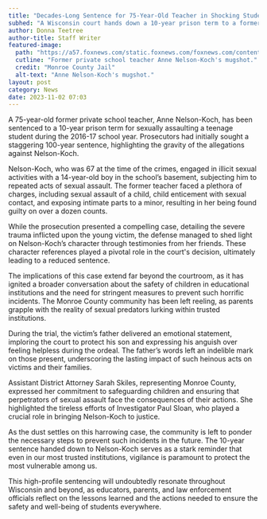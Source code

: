 ```yaml
---
title: "Decades-Long Sentence for 75-Year-Old Teacher in Shocking Student Assault Case"
subhed: "A Wisconsin court hands down a 10-year prison term to a former teacher convicted of sexually assaulting a teenage student, ending a high-profile legal battle."
author: Donna Teetree
author-title: Staff Writer
featured-image: 
  path: "https://a57.foxnews.com/static.foxnews.com/foxnews.com/content/uploads/2023/08/720/405/koch1.jpg?ve=1&tl=1"
  cutline: "Former private school teacher Anne Nelson-Koch's mugshot."
  credit: "Monroe County Jail"
  alt-text: "Anne Nelson-Koch's mugshot."
layout: post
category: News
date: 2023-11-02 07:03
---
```


A 75-year-old former private school teacher, Anne Nelson-Koch, has been sentenced to a 10-year prison term for sexually assaulting a teenage student during the 2016-17 school year. Prosecutors had initially sought a staggering 100-year sentence, highlighting the gravity of the allegations against Nelson-Koch.

Nelson-Koch, who was 67 at the time of the crimes, engaged in illicit sexual activities with a 14-year-old boy in the school’s basement, subjecting him to repeated acts of sexual assault. The former teacher faced a plethora of charges, including sexual assault of a child, child enticement with sexual contact, and exposing intimate parts to a minor, resulting in her being found guilty on over a dozen counts.

While the prosecution presented a compelling case, detailing the severe trauma inflicted upon the young victim, the defense managed to shed light on Nelson-Koch’s character through testimonies from her friends. These character references played a pivotal role in the court's decision, ultimately leading to a reduced sentence.

The implications of this case extend far beyond the courtroom, as it has ignited a broader conversation about the safety of children in educational institutions and the need for stringent measures to prevent such horrific incidents. The Monroe County community has been left reeling, as parents grapple with the reality of sexual predators lurking within trusted institutions.

During the trial, the victim’s father delivered an emotional statement, imploring the court to protect his son and expressing his anguish over feeling helpless during the ordeal. The father’s words left an indelible mark on those present, underscoring the lasting impact of such heinous acts on victims and their families.

Assistant District Attorney Sarah Skiles, representing Monroe County, expressed her commitment to safeguarding children and ensuring that perpetrators of sexual assault face the consequences of their actions. She highlighted the tireless efforts of Investigator Paul Sloan, who played a crucial role in bringing Nelson-Koch to justice.

As the dust settles on this harrowing case, the community is left to ponder the necessary steps to prevent such incidents in the future. The 10-year sentence handed down to Nelson-Koch serves as a stark reminder that even in our most trusted institutions, vigilance is paramount to protect the most vulnerable among us.

This high-profile sentencing will undoubtedly resonate throughout Wisconsin and beyond, as educators, parents, and law enforcement officials reflect on the lessons learned and the actions needed to ensure the safety and well-being of students everywhere.
